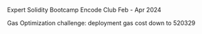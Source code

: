 Expert Solidity Bootcamp
Encode Club
Feb - Apr 2024


Gas Optimization challenge: deployment gas cost down to 520329
